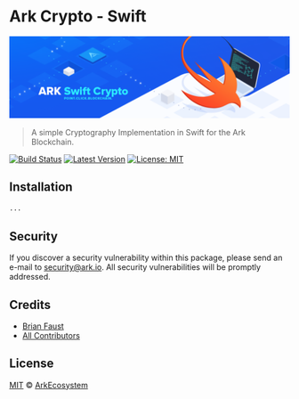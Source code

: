 # Ark Crypto - Swift

<p align="center">
    <img src="https://github.com/ArkEcosystem/swift-crypto/blob/master/banner.png" />
</p>

> A simple Cryptography Implementation in Swift for the Ark Blockchain.

[![Build Status](https://img.shields.io/travis/ArkEcosystem/swift-crypto/master.svg?style=flat-square)](https://travis-ci.org/ArkEcosystem/swift-crypto)
[![Latest Version](https://img.shields.io/github/release/ArkEcosystem/swift-crypto.svg?style=flat-square)](https://github.com/ArkEcosystem/swift-crypto/releases)
[![License: MIT](https://img.shields.io/badge/License-MIT-yellow.svg)](https://opensource.org/licenses/MIT)

## Installation

```bash
...
```

## Security

If you discover a security vulnerability within this package, please send an e-mail to security@ark.io. All security vulnerabilities will be promptly addressed.

## Credits

- [Brian Faust](https://github.com/faustbrian)
- [All Contributors](../../../../contributors)

## License

[MIT](LICENSE) © [ArkEcosystem](https://ark.io)
